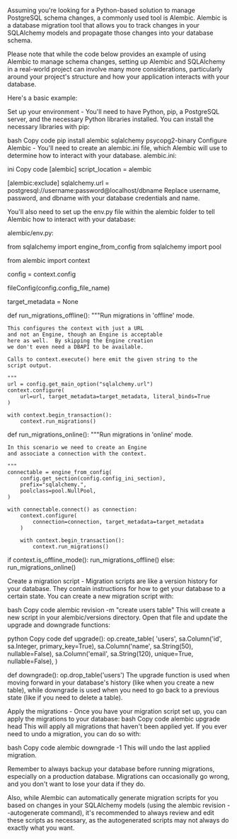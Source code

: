 Assuming you're looking for a Python-based solution to manage PostgreSQL schema changes, a commonly used tool is Alembic. Alembic is a database migration tool that allows you to track changes in your SQLAlchemy models and propagate those changes into your database schema.

Please note that while the code below provides an example of using Alembic to manage schema changes, setting up Alembic and SQLAlchemy in a real-world project can involve many more considerations, particularly around your project's structure and how your application interacts with your database.

Here's a basic example:

Set up your environment - You'll need to have Python, pip, a PostgreSQL server, and the necessary Python libraries installed.
You can install the necessary libraries with pip:

bash
Copy code
pip install alembic sqlalchemy psycopg2-binary
Configure Alembic - You'll need to create an alembic.ini file, which Alembic will use to determine how to interact with your database.
alembic.ini:

ini
Copy code
[alembic]
script_location = alembic

[alembic:exclude]
sqlalchemy.url = postgresql://username:password@localhost/dbname
Replace username, password, and dbname with your database credentials and name.

You'll also need to set up the env.py file within the alembic folder to tell Alembic how to interact with your database:

alembic/env.py:

from sqlalchemy import engine_from_config
from sqlalchemy import pool

from alembic import context

config = context.config

fileConfig(config.config_file_name)

target_metadata = None

def run_migrations_offline():
    """Run migrations in 'offline' mode.

    This configures the context with just a URL
    and not an Engine, though an Engine is acceptable
    here as well.  By skipping the Engine creation
    we don't even need a DBAPI to be available.

    Calls to context.execute() here emit the given string to the
    script output.

    """
    url = config.get_main_option("sqlalchemy.url")
    context.configure(
        url=url, target_metadata=target_metadata, literal_binds=True
    )

    with context.begin_transaction():
        context.run_migrations()


def run_migrations_online():
    """Run migrations in 'online' mode.

    In this scenario we need to create an Engine
    and associate a connection with the context.

    """
    connectable = engine_from_config(
        config.get_section(config.config_ini_section),
        prefix="sqlalchemy.",
        poolclass=pool.NullPool,
    )

    with connectable.connect() as connection:
        context.configure(
            connection=connection, target_metadata=target_metadata
        )

        with context.begin_transaction():
            context.run_migrations()


if context.is_offline_mode():
    run_migrations_offline()
else:
    run_migrations_online()


Create a migration script - Migration scripts are like a version history for your database. They contain instructions for how to get your database to a certain state.
You can create a new migration script with:

bash
Copy code
alembic revision -m "create users table"
This will create a new script in your alembic/versions directory. Open that file and update the upgrade and downgrade functions:

python
Copy code
def upgrade():
    op.create_table(
        'users',
        sa.Column('id', sa.Integer, primary_key=True),
        sa.Column('name', sa.String(50), nullable=False),
        sa.Column('email', sa.String(120), unique=True, nullable=False),
    )

def downgrade():
    op.drop_table('users')
The upgrade function is used when moving forward in your database's history (like when you create a new table), while downgrade is used when you need to go back to a previous state (like if you need to delete a table).

Apply the migrations - Once you have your migration script set up, you can apply the migrations to your database:
bash
Copy code
alembic upgrade head
This will apply all migrations that haven't been applied yet. If you ever need to undo a migration, you can do so with:

bash
Copy code
alembic downgrade -1
This will undo the last applied migration.

Remember to always backup your database before running migrations, especially on a production database. Migrations can occasionally go wrong, and you don't want to lose your data if they do.

Also, while Alembic can automatically generate migration scripts for you based on changes in your SQLAlchemy models (using the alembic revision --autogenerate command), it's recommended to always review and edit these scripts as necessary, as the autogenerated scripts may not always do exactly what you want.

